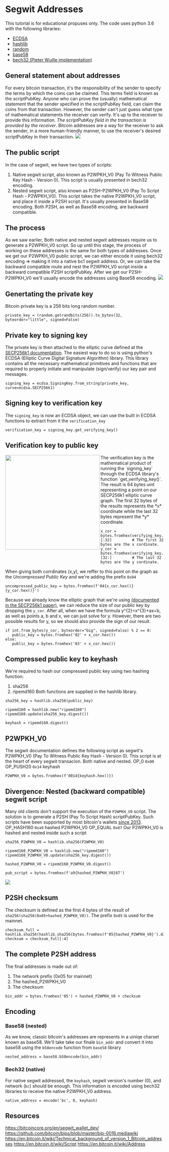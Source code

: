 # Segwit Addresses
This tutorial is for educational propuses only. The code uses python 3.6 with the following libraries:
* [ECDSA](https://github.com/warner/python-ecdsa)
* [hashlib](https://docs.python.org/3.6/library/hashlib.html)
* [random](https://docs.python.org/3.6/library/random.html)
* [base58](https://pypi.org/project/base58/)
* [bech32 (Pieter Wuille implementation)](https://github.com/sipa/bech32/tree/master/ref/python)

## General statement about addresses
For every bitcoin transaction, it's the responsibility of the sender to specify the terms by which the coins can be claimed. This terms field is known as the scriptPubKey. Anyone who can prove the (usually) mathematical statement that the sender specified in the scriptPubKey field, can claim the coins from that transaction. However, the sender can't just guess what type of mathematical statements the receiver can verify. It's up to the receiver to provide this information. *The scriptPubKey field in the transaction is provided by the receiver*.
Bitcoin addresses are a way for the receiver to ask the sender, in a more human-friendly manner, to use the receiver's desired scriptPubKey in their transaction.
<img src="img/types.png">

## The public script
In the case of segwit, we have two types of scripts:
1. Native segwit script, also known as P2WPKH_V0 (Pay To Witness Public Key Hash - Version 0). This script is usually presented in bech32 encoding.
2. Nested segwit script, also known as P2SH-P2WPKH_V0 (Pay To Script Hash - P2WPKH_V0). This script takes the native P2WPKH_V0 script, and place it inside a P2SH script. It's usually presented in Base58 encoding. Both P2SH, as well as Base58 encoding, are backward compatible.

## The process
As we saw earlier, Both native and nested segwit addresses require us to generate a P2WPKH_V0 script. So up until this stage, the process of working on these addresses is the same for both types of addresses. Once we get our P2WPKH_V0 public script, we can either encode it using bech32 encoding => making it into a native bc1 segwit address. Or, we can take the backward compatible route and nest the P2WPKH_V0 script inside a backward compatible P2SH scriptPubKey. After we get our P2SH-P2WPKH_V0 we'll usually encode the addresses using Base58 encoding.
<img src="img/flowchart.png">

## Genertating the private key
Bitcoin private key is a 256 bits long random number.
```
private_key = (random.getrandbits(256)).to_bytes(32, byteorder="little", signed=False)
```

## Private key to signing key
The private key is then attached to the elliptic curve defined at the [SECP256k1 documentation](http://www.secg.org/sec2-v2.pdf). The easiest way to do so is using python's ECDSA (Elliptic Curve Digital Signature Algorithm) library. This library contains all the necessary mathematical primitives and functions that are required to properly initiate and manipulate (sign/verify) our key pair and messages.
```
signing_key = ecdsa.SigningKey.from_string(private_key, curve=ecdsa.SECP256k1)
```

## Signing key to verification key
The `signing_key` is now an ECDSA object, we can use the built in ECDSA functions to extract from it the `verification_key`
```
verification_key = signing_key.get_verifying_key()
```

## Verification key to public key
<img align="left" width="300" height="300" src="img/eccpoint.png">
The verification key is the mathematical product of running the `signing_key` through the ECDSA library's function `get_verifying_key()`. The result is 64 bytes uint representing a point on our SECP256k1 elliptic curve graph. The first 32 bytes of the results represents the *x* coordinate while the last 32 bytes represent the *y* coordinate.

```
x_cor = bytes.fromhex(verifying_key.to_string().hex())[:32]         # The first 32 bytes are the x cordinate.
y_cor = bytes.fromhex(verifying_key.to_string().hex())[32:]         # The last 32 bytes are the y cordinate.
```
When giving both corrdinates (x,y), we reffer to this point on the graph as the *Uncompressed Public Key* and we're adding the prefix `0x04`
```
uncompressed_public_key = bytes.fromhex(f'04{x_cor.hex()}{y_cor.hex()}')
```

Because we already know the elliptic graph that we're using [(documented in the SECP256k1 paper)](http://www.secg.org/sec2-v2.pdf), we can reduce the size of our public key by dropping the `y_cor`. After all, when we have the formula y^{2}=x^{3}+ax+b, as well as points a, b and x, we can just solve for y. However, there are two possible results for y, so we should also provide the sign of our result.
```
if int.from_bytes(y_cor, byteorder="big", signed=False) % 2 == 0:
   public_key = bytes.fromhex('02' + x_cor.hex())
else:
   public_key = bytes.fromhex('03' + x_cor.hex())
```

## Compressed public key to keyhash
We're required to hash our compressed public key using two hashing function:
1. sha256
2. ripemd160
Both functions are supplied in the hashlib library.
```
sha256_key = hashlib.sha256(public_key)

ripemd160 = hashlib.new("ripemd160")
ripemd160.update(sha256_key.digest())

keyhash = ripemd160.digest()
```

## P2WPKH_V0
The segwit documentation defines the following script as segwit's P2WPKH_V0 (Pay To Witness Public Key Hash - Version 0). This script is at the heart of every segwit transacion. Both native and nested.
OP_0 `0x00`
OP_PUSH20 `0x14`
keyhash
```
P2WPKH_V0 = bytes.fromhex(f'0014{keyhash.hex()})
```

## Divergence: Nested (backward compatible) segwit script
Many old clients don't support the execution of the `P2WPKH_V0` script. The solution is to generate a P2SH (Pay To Script Hash) scriptPubKey. Such scripts have been supported by most bitcoin's wallets [since 2013](https://github.com/bitcoin/bips/blob/master/bip-0016.mediawiki
).
OP_HASH160 `0xa9`
hashed P2WPKH_V0
OP_EQUAL `0x87`
Our P2WPKH_V0 is hashed and nested inside such a script
```
sha256_P2WPKH_V0 = hashlib.sha256(P2WPKH_V0)

ripemd160_P2WPKH_V0 = hashlib.new("ripemd160")
ripemd160_P2WPKH_V0.update(sha256_key.digest())

hashed_P2WPKH_V0 = ripemd160_P2WPKH_V0.digest()

pub_script = bytes.fromhex(f'a9{hashed_P2WPKH_V0}87')
```
<img src="img/script.png">

## P2SH checksum
The checksum is defined as the first 4 bytes of the result of `sha256(sha256(0x05+hashed_P2WPKH_V0))`. The prefix `0x05` is used for the mainnet.
```
checksum_full = hashlib.sha256(hashlib.sha256(bytes.fromhex(f'05{hashed_P2WPKH_V0}').digest()).digest()
checksum = checksum_full[:4]
```
## The complete P2SH address
The final addresses is made out of:
1. The network prefix (0x05 for mainnet)
2. The hashed_P2WPKH_V0
3. The checksum
```
bin_addr = bytes.fromhex('05') + hashed_P2WPKH_V0 + checksum
```
## Encoding
### Base58 (nested)
As we know, classic bitcoin's addresses are represents in a uiniqe charset known as base58. We'll take take our finale `bin_addr` and convert it into base58 using the `b58encode` function from `base58` library
```
nested_address = base58.b58encode(bin_addr)
```

### Bech32 (native)
For native segwit addressed, the `keyhash`, segwit version's number (0), and network (`bc`) should be enough. This information is encoded using bech32 libraries to receive the native P2WPKH_V0 address.
```
native_address = encode('bc', 0, keyhash)
```

## Resources
https://bitcoincore.org/en/segwit_wallet_dev/
https://github.com/bitcoin/bips/blob/master/bip-0016.mediawiki
https://en.bitcoin.it/wiki/Technical_background_of_version_1_Bitcoin_addresses
https://en.bitcoin.it/wiki/Script
https://en.bitcoin.it/wiki/Address
